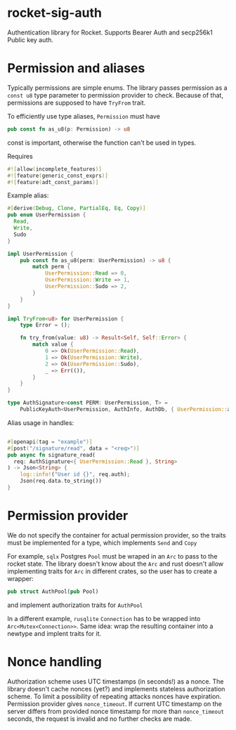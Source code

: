 # rocket-sig-auth
Authentication library for Rocket. Supports Bearer Auth and secp256k1 Public key auth.

# Permission and aliases

Typically permissions are simple enums.
The library passes permission as a `const u8` type parameter to permission provider to check.
Because of that, permissions are supposed to have `TryFrom` trait.

To efficiently use type aliases, `Permission` must have 
```rust 
pub const fn as_u8(p: Permission) -> u8
```

const is important, otherwise the function can't be used in types.

Requires 
```rust
#![allow(incomplete_features)]
#![feature(generic_const_exprs)]
#![feature(adt_const_params)]
```

Example alias:

``` rust
#[derive(Debug, Clone, PartialEq, Eq, Copy)]
pub enum UserPermission {
  Read,
  Write,
  Sudo
}

impl UserPermission {
    pub const fn as_u8(perm: UserPermission) -> u8 {
        match perm {
            UserPermission::Read => 0,
            UserPermission::Write => 1,
            UserPermission::Sudo => 2,
        }
    }
}

impl TryFrom<u8> for UserPermission {
    type Error = ();

    fn try_from(value: u8) -> Result<Self, Self::Error> {
        match value {
            0 => Ok(UserPermission::Read),
            1 => Ok(UserPermission::Write),
            2 => Ok(UserPermission::Sudo),
            _ => Err(()),
        }
    }
}

type AuthSignature<const PERM: UserPermission, T> =
    PublicKeyAuth<UserPermission, AuthInfo, AuthDb, { UserPermission::as_u8(PERM) }, T>;

```

Alias usage in handles:

``` rust

#[openapi(tag = "example")]
#[post("/signature/read", data = "<req>")]
pub async fn signature_read(
  req: AuthSignature<{ UserPermission::Read }, String>
) -> Json<String> {
    log::info!("User id {}", req.auth);
    Json(req.data.to_string())
}

```

# Permission provider

We do not specify the container for actual permission provider, so the traits must be implemented for a type, which implements `Send` and `Copy`

For example, `sqlx` Postgres `Pool` must be wraped in an `Arc` to pass to the rocket state.
The library doesn't know about the `Arc` and rust doesn't allow implementing traits for `Arc` in different crates, so the user has to create a wrapper:
```rust 
pub struct AuthPool(pub Pool)
```

and implement authorization traits for `AuthPool`

In a different example, `rusqlite` `Connection` has to be wrapped into `Arc<Mutex<Connection>>`. Same idea: wrap the resulting container into a newtype and implent traits for it.

# Nonce handling

Authorization scheme uses UTC timestamps (in seconds!) as a nonce.
The library doesn't cache nonces (yet?) and implements stateless authorization scheme.
To limit a possibility of repeating attacks nonces have expiration. Permission provider gives `nonce_timeout`. If current UTC timestamp on the server differs from provided nonce timestamp for more than `nonce_timeout` seconds, the request is invalid and no further checks are made.
